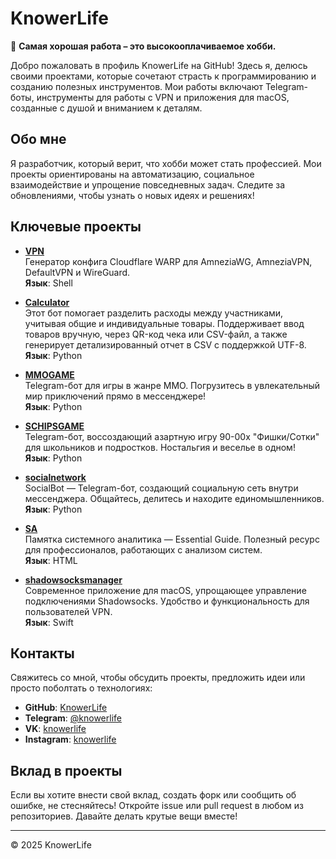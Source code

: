# KnowerLife

🧠 **Самая хорошая работа – это высокооплачиваемое хобби.**

Добро пожаловать в профиль KnowerLife на GitHub! Здесь я, делюсь своими проектами, которые сочетают страсть к программированию и созданию полезных инструментов. Мои работы включают Telegram-боты, инструменты для работы с VPN и приложения для macOS, созданные с душой и вниманием к деталям.

## Обо мне

Я разработчик, который верит, что хобби может стать профессией. Мои проекты ориентированы на автоматизацию, социальное взаимодействие и упрощение повседневных задач. Следите за обновлениями, чтобы узнать о новых идеях и решениях!

## Ключевые проекты

- **[VPN](https://github.com/KnowerLife/VPN)**  
  Генератор конфига Cloudflare WARP для AmneziaWG, AmneziaVPN, DefaultVPN и WireGuard.  
  **Язык**: Shell

- **[Calculator](https://github.com/KnowerLife/calculator)**  
  Этот бот помогает разделить расходы между участниками, учитывая общие и индивидуальные товары. Поддерживает ввод товаров вручную, через QR-код чека или CSV-файл, а также генерирует детализированный отчет в CSV с поддержкой UTF-8.
  **Язык**: Python

- **[MMOGAME](https://github.com/KnowerLife/MMOGAME)**  
  Telegram-бот для игры в жанре MMO. Погрузитесь в увлекательный мир приключений прямо в мессенджере!  
  **Язык**: Python

- **[SCHIPSGAME](https://github.com/KnowerLife/SCHIPSGAME)**  
  Telegram-бот, воссоздающий азартную игру 90-00х "Фишки/Сотки" для школьников и подростков. Ностальгия и веселье в одном!  
  **Язык**: Python

- **[socialnetwork](https://github.com/KnowerLife/socialnetwork)**  
  SocialBot — Telegram-бот, создающий социальную сеть внутри мессенджера. Общайтесь, делитесь и находите единомышленников.  
  **Язык**: Python

- **[SA](https://github.com/KnowerLife/SA)**  
  Памятка системного аналитика — Essential Guide. Полезный ресурс для профессионалов, работающих с анализом систем.  
  **Язык**: HTML

- **[shadowsocksmanager](https://github.com/KnowerLife/shadowsocksmanager)**  
  Современное приложение для macOS, упрощающее управление подключениями Shadowsocks. Удобство и функциональность для пользователей VPN.  
  **Язык**: Swift

## Контакты

Свяжитесь со мной, чтобы обсудить проекты, предложить идеи или просто поболтать о технологиях:

- **GitHub**: [KnowerLife](https://github.com/KnowerLife)
- **Telegram**: [@knowerlife](https://t.me/knowerlife)
- **VK**: [knowerlife](https://vk.com/knowerlife)
- **Instagram**: [knowerlife](https://instagram.com/knowerlife)

## Вклад в проекты

Если вы хотите внести свой вклад, создать форк или сообщить об ошибке, не стесняйтесь! Откройте issue или pull request в любом из репозиториев. Давайте делать крутые вещи вместе!

---

© 2025 KnowerLife
